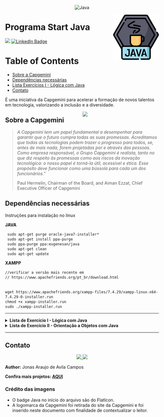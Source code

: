 <p align="center">
	  <img alt="Java" src="https://img.shields.io/static/v1?color=red&label=Dev&message=Java&style=for-the-badge&logo=Java"/>
</p>

<img alt="Java" src="img/java-badge.png" width=150 align=right>

# Programa Start Java
![](https://img.shields.io/badge/feito%20com%20%E2%9D%A4%20por-jaac-cyan)
[![LinkedIn Badge](https://img.shields.io/badge/LinkedIn-Profile-informational?style=flat&logo=linkedin&logoColor=white&color=0D76A8)](https://www.linkedin.com/in/jonasaacampos)

# Table of Contents
- [Sobre a Capgemini](#sobre-a-capgemini)
- [Dependências necessárias](#dependncias-necessrias)
- [Lista Exercícios I - Lógica com Java](#lista-de-exerccio-i---lgica-com-java)
- [Contato](#contato)


É uma iniciativa da Capgemini para acelerar a formação de novos talentos
em tecnologia, valorizando a inclusão e a diversidade.

<img  src="https://www.capgemini.com/br-pt/wp-content/themes/capgemini-komposite/assets/images/logo.svg"  width=250 align=right>

## Sobre a Capgemini

> _A Capgemini tem um papel fundamental a desempenhar para garantir que o futuro cumpra todas as suas promessas. Acreditamos que todas as tecnologias podem trazer o progresso para todos, se, antes de mais nada, forem projetadas por e através das pessoas. Como empresa responsável, o Grupo Capgemini é realista, tanto no que diz respeito às promessas como aos riscos da inovação tecnológica: o nosso papel é torná-la útil, acessível e ética. Esse propósito deve funcionar como uma bússola para cada um dos funcionários.”_
>
> Paul Hermelin, Chairman of the Board, and Aiman Ezzat, Chief Executive Officer of Capgemini

## Dependências necessárias

Instruções para instalação no linux 

**JAVA**
```
 sudo apt-get purge oracle-java7-installer*
 sudo apt-get install ppa-purge
 sudo ppa-purge ppa:eugenesan/java
 sudo apt-get clean
 sudo apt-get update
```

**XAMPP**
```
//verificar a versão mais recente em
// https://www.apachefriends.org/pt_br/download.html


wget https://www.apachefriends.org/xampp-files/7.4.29/xampp-linux-x64-7.4.29-0-installer.run
chmod +x xampp-installer.run
sudo ./xampp-installer.run
```

-----
<details>
<summary>
<strong>Lista de Exercício I - Lógica com Java</strong>
</summary>

- [x] 01 - Soma de dois números
- [x] 02 - Operações matemáticas elementares
- [x] 03 - Cálculo de consumo médio de combustível
- [x] 04 - Cálculo de comissão de um vendedor
- [x] 05 - Boletim escolar
- [x] 06 - Troca de valores entre variáveis
- [x] 07 - Conversor de temperatura
- [x] 08 - Conversor monetário
- [x] 09 - Cálculo rendimento aplicação
- [x] 10 - Cálculo valor prestações
- [x] 11 - Cálculo de preço de venda com base em margem de lucro
- [x] 12 - Cálculo de preço de venda de um veículo
- [x] 13 - Verifique se o valor inserido é maior que 10
- [x] 14 - Verifique qual o maior número de 2 valores
- [x] 15 - Verifique se os números digitados estão entre 100-200
- [x] 16 - Boletim escolar melhorado
- [x] 17 - Verifica se o número está em um intervalo
- [x] 18 - Verifica se possui mais de 18 anos de x pessoas
- [x] 19 - Algoritmo que coleta informações pessoais e classifica-as no final
- [x] 20 - Sistema da concessionária Carango velho

</details>

<details>
<summary>
<strong>Lista de Exercício II - Orientação a Objetos  com Java</strong>
</summary>

- [x] 1 - Crie uma classe para representar uma Pessoa com os atributos privados de nome, data de nascimento e altura. Crie os métodos públicos necessários para getters e setters e também um método para imprimir todos dados de uma pessoa. Crie um método para calcular a idade da pessoa.
- [x] 2 - Crie uma classe para implementar uma ContaCorrente. A classe deve possuir os seguintes atributos:
  número da conta, nome do correntista e saldo. Os métodos são os seguintes: alterarNome, depósito e
  saque; No construtor, saldo é opcional, com valor default zero e os demais atributos são obrigatórios.
- [x] 3 - Crie uma classe para representar uma BombaCombustivel. A classe BombaCombustivel deve conter os
  seguintes atributos: tipo de combustível, valor por litro e quantidade de combustível. Além desses
  atributos a classes deve conter os seguintes métodos: a. abastecerPorValor; //método onde é informado o valor a ser abastecido e mostra a quantidade de litros que foi colocada no veículo b. abastecerPorLitro; // método onde é informado a quantidade em litros de combustível e mostra o valor a ser pago pelo cliente. c. alterarValor; //altera o valor do litro do combustível. d. alterarCombustivel; //altera o tipo do combustível. e. alterarQuantidadeCombustivel; //altera a quantidade de combustível restante na bomba.
- [x] 4 - Crie uma classe denominada Elevador para armazenar as informações de um elevador dentro de um
  prédio. A classe deve armazenar o andar atual (térreo = 0), total de andares no prédio (desconsiderando o
  térreo), capacidade do elevador e quantas pessoas estão presentes nele.
- [ ] 5 - 
- [x] 6 - Crie uma classe chamada Invoice que possa ser utilizado por uma loja de suprimentos de informática para
  representar uma fatura de um item vendido na loja. Uma fatura deve incluir as seguintes informações
  como atributos:  o número do item faturado,  a descrição do item,  a quantidade comprada do item e  o preço unitário do item. Sua classe deve ter um construtor que inicialize os quatro atributos. Se a quantidade não for positiva, ela deve ser configurada como 0. Se o preço por item não for positivo ele deve ser configurado como 0.0.  Forneça os métodos getters e setters para cada variável de instância. Além disso, forneça um método  chamado getInvoiceAmount que calcula o valor da fatura (isso é, multiplica a quantidade pelo preço por item) e depois retorna o valor como um double. Escreva um aplicativo de teste que demonstra as capacidades da classe Invoice.


</details>

--------
<!-- CONTACT -->
## Contato

<p align='center'>
  <a href='https://github.com/jonasaacampos'>
    <img src='https://img.shields.io/badge/GitHub-100000?style=for-the-badge&logo=github&logoColor=white'/>
  </a>
  <a href='https://www.linkedin.com/in/jonasaacampos/'>
    <img src='https://img.shields.io/badge/LinkedIn-0077B5?style=for-the-badge&logo=linkedin&logoColor=white'/>
  </a>
</p>

**Author:** Jonas Araujo de Avila Campos

**Confira mais projetos: [AQUI](https://github.com/jonasaacampos)**

### Crédito das imagens
- O badge Java no início do arquivo são do FlatIcon.
- A logomarca da Capgemini foi retirada do site da Capgemini e foi inserido neste documento com finalidade de contextualizar o leitor.